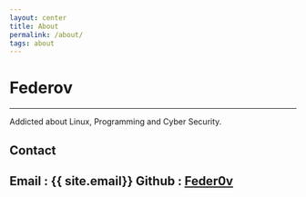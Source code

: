 ```yaml
---
layout: center
title: About
permalink: /about/
tags: about
---
```


# Federov
---
Addicted about Linux, Programming and Cyber Security.

## Contact
Email : {{ site.email}}
Github : [Feder0v](http://github.com/feder0v)
---

